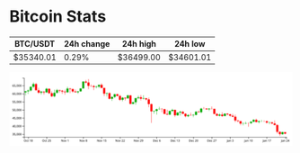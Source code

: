 # Bitcoin Stats

BTC/USDT|24h change|24h high|24h low|
|---|---|---|---|
|$35340.01|0.29%|$36499.00|$34601.01|

<img src="./chart.svg">
